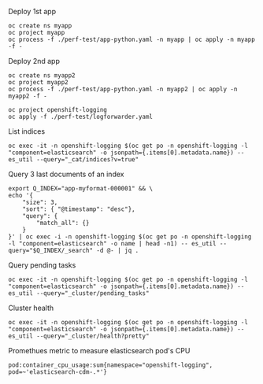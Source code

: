 
Deploy 1st app
```
oc create ns myapp
oc project myapp
oc process -f ./perf-test/app-python.yaml -n myapp | oc apply -n myapp -f -
```


Deploy 2nd app
```
oc create ns myapp2
oc project myapp2
oc process -f ./perf-test/app-python.yaml -n myapp2 | oc apply -n myapp2 -f -
```

```
oc project openshift-logging
oc apply -f ./perf-test/logforwarder.yaml
```

List indices
```
oc exec -it -n openshift-logging $(oc get po -n openshift-logging -l "component=elasticsearch" -o jsonpath={.items[0].metadata.name}) -- es_util --query="_cat/indices?v=true"
```


Query 3 last documents of an index
```
export Q_INDEX="app-myformat-000001" && \
echo '{
    "size": 3,
    "sort": { "@timestamp": "desc"},
    "query": {
        "match_all": {}
    }
}' | oc exec -i -n openshift-logging $(oc get po -n openshift-logging -l "component=elasticsearch" -o name | head -n1) -- es_util --query="$Q_INDEX/_search" -d @- | jq .
```


Query pending tasks
```
oc exec -it -n openshift-logging $(oc get po -n openshift-logging -l "component=elasticsearch" -o jsonpath={.items[0].metadata.name}) -- es_util --query="_cluster/pending_tasks"
```

Cluster health
```
oc exec -it -n openshift-logging $(oc get po -n openshift-logging -l "component=elasticsearch" -o jsonpath={.items[0].metadata.name}) -- es_util --query="_cluster/health?pretty"
```

Promethues metric to measure elasticsearch pod's CPU
```
pod:container_cpu_usage:sum{namespace="openshift-logging", pod=~'elasticsearch-cdm-.*'}
```
